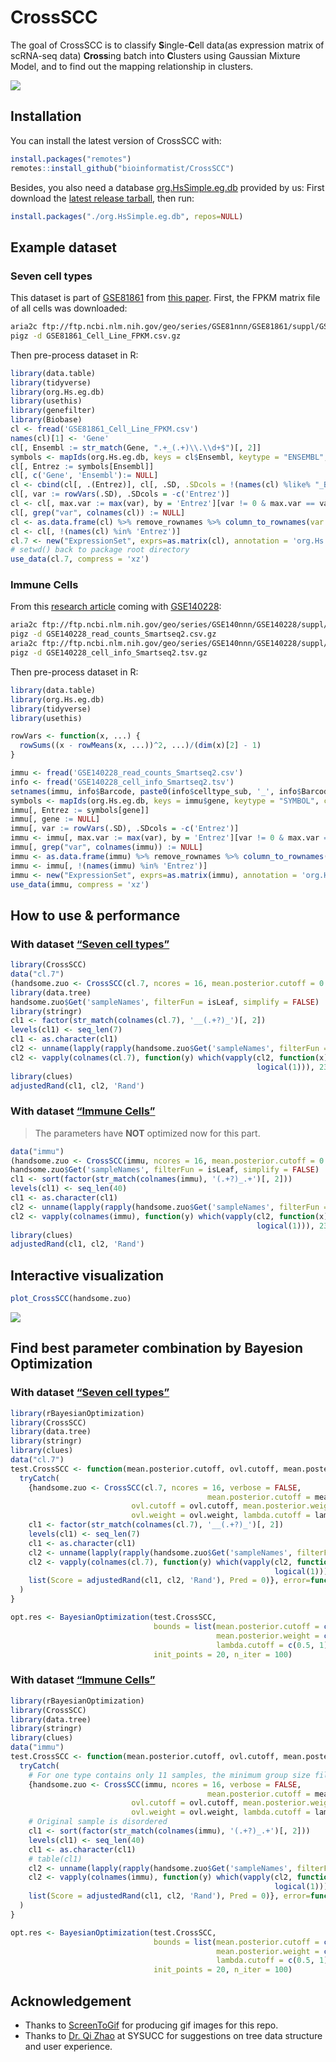 
<!-- README.md is generated from README.Rmd. Please edit that file -->

# CrossSCC

The goal of CrossSCC is to classify **S**ingle-**C**ell data(as
expression matrix of scRNA-seq data) **Cross**ing batch into
**C**lusters using Gaussian Mixture Model, and to find out the mapping
relationship in clusters.

![](man/figures/readme.gif)

## Installation

You can install the latest version of CrossSCC with:

``` r
install.packages("remotes")
remotes::install_github("bioinformatist/CrossSCC")
```

Besides, you also need a database
[org.HsSimple.eg.db](https://github.com/bioinformatist/org.HsSimple.eg.db)
provided by us: First download the [latest release
tarball](https://github.com/bioinformatist/org.HsSimple.eg.db/releases),
then run:

``` r
install.packages("./org.HsSimple.eg.db", repos=NULL)
```

## Example dataset

### Seven cell types

This dataset is part of
[GSE81861](https://www.ncbi.nlm.nih.gov/geo/query/acc.cgi?acc=GSE81861)
from [this paper](https://www.nature.com/articles/ng.3818#accessions).
First, the FPKM matrix file of all cells was
downloaded:

``` bash
aria2c ftp://ftp.ncbi.nlm.nih.gov/geo/series/GSE81nnn/GSE81861/suppl/GSE81861_Cell_Line_FPKM.csv.gz
pigz -d GSE81861_Cell_Line_FPKM.csv.gz
```

Then pre-process dataset in R:

``` r
library(data.table)
library(tidyverse)
library(org.Hs.eg.db)
library(usethis)
library(genefilter)
library(Biobase)
cl <- fread('GSE81861_Cell_Line_FPKM.csv')
names(cl)[1] <- 'Gene'
cl[, Ensembl := str_match(Gene, ".+_(.+)\\.\\d+$")[, 2]]
symbols <- mapIds(org.Hs.eg.db, keys = cl$Ensembl, keytype = "ENSEMBL", column="ENTREZID", multiVals = 'first')
cl[, Entrez := symbols[Ensembl]]
cl[, c('Gene', 'Ensembl'):= NULL]
cl <- cbind(cl[, .(Entrez)], cl[, .SD, .SDcols = !(names(cl) %like% "_B2_")])
cl[, var := rowVars(.SD), .SDcols = -c('Entrez')]
cl <- cl[, max.var := max(var), by = 'Entrez'][var != 0 & max.var == var & !is.na(Entrez), ]
cl[, grep("var", colnames(cl)) := NULL]
cl <- as.data.frame(cl) %>% remove_rownames %>% column_to_rownames(var = "Entrez")
cl <- cl[, !(names(cl) %in% 'Entrez')]
cl.7 <- new("ExpressionSet", exprs=as.matrix(cl), annotation = 'org.Hs.eg.db')
# setwd() back to package root directory
use_data(cl.7, compress = 'xz')
```

### Immune Cells

From this [research article](https://doi.org/10.1016/j.cell.2019.10.003)
coming with
[GSE140228](https://www.ncbi.nlm.nih.gov/geo/query/acc.cgi?acc=GSE140228):

``` bash
aria2c ftp://ftp.ncbi.nlm.nih.gov/geo/series/GSE140nnn/GSE140228/suppl/GSE140228_read_counts_Smartseq2.csv.gz
pigz -d GSE140228_read_counts_Smartseq2.csv.gz
aria2c ftp://ftp.ncbi.nlm.nih.gov/geo/series/GSE140nnn/GSE140228/suppl/GSE140228_cell_info_Smartseq2.tsv.gz
pigz -d GSE140228_cell_info_Smartseq2.tsv.gz
```

Then pre-process dataset in R:

``` r
library(data.table)
library(org.Hs.eg.db)
library(tidyverse)
library(usethis)

rowVars <- function(x, ...) {
  rowSums((x - rowMeans(x, ...))^2, ...)/(dim(x)[2] - 1)
}

immu <- fread('GSE140228_read_counts_Smartseq2.csv')
info <- fread('GSE140228_cell_info_Smartseq2.tsv')
setnames(immu, info$Barcode, paste0(info$celltype_sub, '_', info$Barcode))
symbols <- mapIds(org.Hs.eg.db, keys = immu$gene, keytype = "SYMBOL", column="ENTREZID", multiVals = 'first')
immu[, Entrez := symbols[gene]]
immu[, gene := NULL]
immu[, var := rowVars(.SD), .SDcols = -c('Entrez')]
immu <- immu[, max.var := max(var), by = 'Entrez'][var != 0 & max.var == var & !is.na(Entrez), ]
immu[, grep("var", colnames(immu)) := NULL]
immu <- as.data.frame(immu) %>% remove_rownames %>% column_to_rownames(var = "Entrez")
immu <- immu[, !(names(immu) %in% 'Entrez')]
immu <- new("ExpressionSet", exprs=as.matrix(immu), annotation = 'org.Hs.eg.db')
use_data(immu, compress = 'xz')
```

## How to use & performance

### With dataset [“Seven cell types”](#seven-cell-types)

``` r
library(CrossSCC)
data("cl.7")
(handsome.zuo <- CrossSCC(cl.7, ncores = 16, mean.posterior.cutoff = 0.2814, ovl.cutoff = 0.1265, mean.posterior.weight = 1.0000, ovl.weight = 0.3586, lambda.cutoff = 0.9277, verbose = FALSE))
library(data.tree)
handsome.zuo$Get('sampleNames', filterFun = isLeaf, simplify = FALSE)
library(stringr)
cl1 <- factor(str_match(colnames(cl.7), '__(.+?)_')[, 2])
levels(cl1) <- seq_len(7)
cl1 <- as.character(cl1)
cl2 <- unname(lapply(rapply(handsome.zuo$Get('sampleNames', filterFun = isLeaf), enquote, how = 'unlist'), eval))
cl2 <- vapply(colnames(cl.7), function(y) which(vapply(cl2, function(x) y %in% x,
                                                       logical(1))), 2333, USE.NAMES = FALSE)
library(clues)
adjustedRand(cl1, cl2, 'Rand')
```

### With dataset [“Immune Cells”](#immune-cells)

> The parameters have **NOT** optimized now for this part.

``` r
data("immu")
(handsome.zuo <- CrossSCC(immu, ncores = 16, mean.posterior.cutoff = 0.4459, ovl.cutoff = 0.4243, mean.posterior.weight = 0.2988, ovl.weight = 0.3771, lambda.cutoff = 0.6736, verbose = FALSE))
handsome.zuo$Get('sampleNames', filterFun = isLeaf, simplify = FALSE)
cl1 <- sort(factor(str_match(colnames(immu), '(.+?)_.+')[, 2]))
levels(cl1) <- seq_len(40)
cl1 <- as.character(cl1)
cl2 <- unname(lapply(rapply(handsome.zuo$Get('sampleNames', filterFun = isLeaf), enquote, how = 'unlist'), eval))
cl2 <- vapply(colnames(immu), function(y) which(vapply(cl2, function(x) y %in% x,
                                                       logical(1))), 2333, USE.NAMES = FALSE)
library(clues)
adjustedRand(cl1, cl2, 'Rand')
```

## Interactive visualization

``` r
plot_CrossSCC(handsome.zuo)
```

![](man/figures/readme2.gif)

## Find best parameter combination by Bayesion Optimization

### With dataset [“Seven cell types”](#seven-cell-types)

``` r
library(rBayesianOptimization)
library(CrossSCC)
library(data.tree)
library(stringr)
library(clues)
data("cl.7")
test.CrossSCC <- function(mean.posterior.cutoff, ovl.cutoff, mean.posterior.weight, ovl.weight, lambda.cutoff) {
  tryCatch(
    {handsome.zuo <- CrossSCC(cl.7, ncores = 16, verbose = FALSE,
                                            mean.posterior.cutoff = mean.posterior.cutoff,
                           ovl.cutoff = ovl.cutoff, mean.posterior.weight = mean.posterior.weight,
                           ovl.weight = ovl.weight, lambda.cutoff = lambda.cutoff)
    cl1 <- factor(str_match(colnames(cl.7), '__(.+?)_')[, 2])
    levels(cl1) <- seq_len(7)
    cl1 <- as.character(cl1)
    cl2 <- unname(lapply(rapply(handsome.zuo$Get('sampleNames', filterFun = isLeaf), enquote, how = 'unlist'), eval))
    cl2 <- vapply(colnames(cl.7), function(y) which(vapply(cl2, function(x) y %in% x, 
                                                           logical(1))), 2333, USE.NAMES = FALSE)
    list(Score = adjustedRand(cl1, cl2, 'Rand'), Pred = 0)}, error=function(e) list(Score = 0, Pred = 0)
  )
}

opt.res <- BayesianOptimization(test.CrossSCC,
                                bounds = list(mean.posterior.cutoff = c(0, 0.5), ovl.cutoff = c(0, 0.5),
                                              mean.posterior.weight = c(0, 1), ovl.weight = c(0, 1),
                                              lambda.cutoff = c(0.5, 1)),
                                init_points = 20, n_iter = 100)
```

### With dataset [“Immune Cells”](#immune-Cells)

``` r
library(rBayesianOptimization)
library(CrossSCC)
library(data.tree)
library(stringr)
library(clues)
data("immu")
test.CrossSCC <- function(mean.posterior.cutoff, ovl.cutoff, mean.posterior.weight, ovl.weight, lambda.cutoff) {
  tryCatch(
    # For one type contains only 11 samples, the minimum group size filter should be turned off
    {handsome.zuo <- CrossSCC(immu, ncores = 16, verbose = FALSE,
                                            mean.posterior.cutoff = mean.posterior.cutoff,
                           ovl.cutoff = ovl.cutoff, mean.posterior.weight = mean.posterior.weight,
                           ovl.weight = ovl.weight, lambda.cutoff = lambda.cutoff, min.group.size = 11)
    # Original sample is disordered
    cl1 <- sort(factor(str_match(colnames(immu), '(.+?)_.+')[, 2]))
    levels(cl1) <- seq_len(40)
    cl1 <- as.character(cl1)
    # table(cl1)
    cl2 <- unname(lapply(rapply(handsome.zuo$Get('sampleNames', filterFun = isLeaf), enquote, how = 'unlist'), eval))
    cl2 <- vapply(colnames(immu), function(y) which(vapply(cl2, function(x) y %in% x, 
                                                           logical(1))), 2333, USE.NAMES = FALSE)
    list(Score = adjustedRand(cl1, cl2, 'Rand'), Pred = 0)}, error=function(e) list(Score = 0, Pred = 0)
  )
}

opt.res <- BayesianOptimization(test.CrossSCC,
                                bounds = list(mean.posterior.cutoff = c(0, 0.5), ovl.cutoff = c(0, 0.5),
                                              mean.posterior.weight = c(0, 1), ovl.weight = c(0, 1),
                                              lambda.cutoff = c(0.5, 1)),
                                init_points = 20, n_iter = 100)
```

## Acknowledgement

  - Thanks to [ScreenToGif](https://github.com/NickeManarin/ScreenToGif)
    for producing gif images for this repo.
  - Thanks to [Dr. Qi Zhao](http://seqworld.com) at SYSUCC for
    suggestions on tree data structure and user experience.
